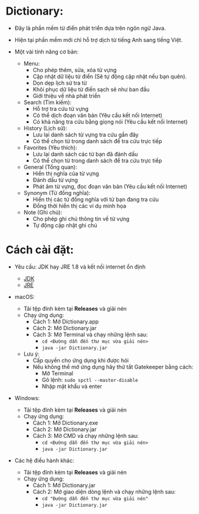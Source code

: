 # Dictionary: 

* Đây là phần mềm từ điển phát triển dựa trên ngôn ngữ Java.

* Hiện tại phần mềm mới chỉ hỗ trợ dịch từ tiếng Anh sang tiếng Việt.

* Một vài tính năng cơ bản:
    - Menu:
        + Cho phép thêm, sửa, xóa từ vựng
        + Cập nhật dữ liệu từ điển (Sẽ tự động cập nhật nếu bạn quên).
        + Dọn dẹp lịch sử tra từ
        + Khôi phục dữ liệu từ điến sạch sẽ như ban đầu
        + Giới thiệu về nhà phát triển
    - Search (Tìm kiếm):
        + Hỗ trợ tra cứu từ vựng
        + Có thể dịch đoạn văn bản (Yêu cầu kết nối Internet)
        + Có khả năng tra cứu bằng giọng nói (Yêu cầu kết nối Internet)
    - History (Lịch sử):
        + Lưu lại danh sách từ vựng tra cứu gần đây
        + Có thể chọn từ trong danh sách để tra cứu trực tiếp
    - Favorites (Yêu thích):
        + Lưu lại danh sách các từ bạn đã đánh dấu
        + Có thể chọn từ trong danh sách để tra cứu trực tiếp
    - General (Tổng quan):
        + Hiển thị nghĩa của từ vựng
        + Đánh dấu từ vựng
        + Phát âm từ vựng, đọc đoạn văn bản (Yêu cầu kết nối Internet)
    - Synonym (Từ đồng nghĩa):
        + Hiển thị các từ đồng nghĩa với từ bạn đang tra cứu 
        + Đồng thời hiển thị các ví dụ minh họa 
    - Note (Ghi chú):
        + Cho phép ghi chú thông tin về từ vựng
        + Tự động cập nhật ghi chú
    
# Cách cài đặt:

* Yêu cầu: JDK hay JRE 1.8 và kết nối internet ổn định
    + [JDK](https://www.oracle.com/java/technologies/javase/javase-jdk8-downloads.html)
    + [JRE](https://www.oracle.com/java/technologies/javase-jre8-downloads.html)

* macOS: 
    - Tải tệp đính kèm tại **Releases** và giải nén
    - Chạy ứng dụng:
        + Cách 1: Mở Dictionary.app
        + Cách 2: Mở Dictionary.jar
        + Cách 3: Mở Terminal và chạy những lệnh sau:
            + `cd <Đường dẫn đến thư mục vừa giải nén>`
            + `java -jar Dictionary.jar`
    - Lưu ý: 
        + Cấp quyền cho ứng dụng khi được hỏi
        + Nếu không thể mở ứng dụng hãy thử tắt Gatekeeper bằng cách:
            + Mở Terminal
            + Gõ lệnh: `sudo spctl --master-disable`
            + Nhập mật khẩu và enter
    
* Windows:
    - Tải tệp đính kèm tại **Releases** và giải nén
    - Chạy ứng dụng:
        + Cách 1: Mở Dictionary.exe
        + Cách 2: Mở Dictionary.jar
        + Cách 3: Mở CMD và chạy những lệnh sau:
            + `cd <Đường dẫn đến thư mục vừa giải nén>`
            + `java -jar Dictionary.jar`

* Các hệ điều hành khác:
    - Tải tệp đính kèm tại **Releases** và giải nén
    - Chạy ứng dụng:
        + Cách 1: Mở Dictionary.jar
        + Cách 2: Mở giao diện dòng lệnh và chạy những lệnh sau:
            + `cd "Đường dẫn đến thư mục vừa giải nén"`
            + `java -jar Dictionary.jar`
